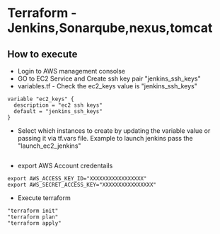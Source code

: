 # Terraform - Jenkins,Sonarqube,nexus,tomcat

## How to execute
- Login to AWS management consolse 
- GO to EC2 Service and Create ssh key pair "jenkins_ssh_keys"
- variables.tf - Check the ec2_keys value is "jenkins_ssh_keys"
```
variable "ec2_keys" {
  description = "ec2 ssh keys"
  default = "jenkins_ssh_keys"
}
```
- Select which instances to create by updating the variable value or passing it via tf.vars file. Example to launch jenkins pass the "launch_ec2_jenkins"
```
```
- export AWS Account credentails 
```
export AWS_ACCESS_KEY_ID="XXXXXXXXXXXXXXXXX"
export AWS_SECRET_ACCESS_KEY="XXXXXXXXXXXXXXXX"
```
- Execute terraform 
```
"terraform init"
"terraform plan"
"terraform apply"
```